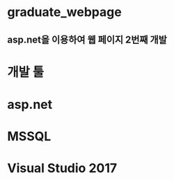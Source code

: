 # graduate_webpage

## asp.net을 이용하여 웹 페이지 2번째 개발


# 개발 툴
  # asp.net
  # MSSQL
  # Visual Studio 2017







 
